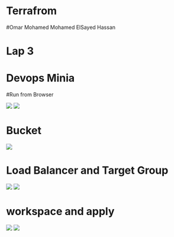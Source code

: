 # Terrafrom
#Omar Mohamed Mohamed ElSayed Hassan
# Lap 3
# Devops Minia


#Run from Browser


<div>
<img src="https://user-images.githubusercontent.com/92756055/213341422-4251c1c4-dd5f-49e4-9d17-689573d6e6c4.png"/>
<img src="https://user-images.githubusercontent.com/92756055/213342294-cca6d286-831a-4a03-9862-3863622f3a59.png"/>
  
  
</div>

# Bucket

<div>
<img src="https://user-images.githubusercontent.com/92756055/213342791-f9810bef-4192-446d-aeb0-2cb83de2c943.png"/>

  
  
</div>
 
 # Load Balancer and Target Group
 
 
<div>
<img src="https://user-images.githubusercontent.com/92756055/213343239-41a52c0e-19a2-4489-960f-3cf25f9512b8.png"/>
<img src="https://user-images.githubusercontent.com/92756055/213343288-19152ecf-3488-4520-9596-bd86d245b43d.png"/>
  
  
</div>

# workspace and apply
<div>
<img src="https://user-images.githubusercontent.com/92756055/213343628-6405b97d-3900-4452-90d6-2fc359426479.png"/>
<img src="https://user-images.githubusercontent.com/92756055/213343676-31013075-0fce-4c96-8f4a-58922320b66e.png"/>
  
  
</div>
 


